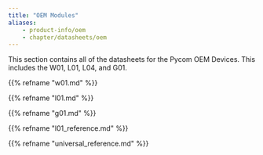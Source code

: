 ```yaml
---
title: "OEM Modules"
aliases:
    - product-info/oem
    - chapter/datasheets/oem
---
```

This section contains all of the datasheets for the Pycom OEM Devices. This includes the W01, L01, L04, and G01.

{{% refname "w01.md" %}}

{{% refname "l01.md" %}}

{{% refname "g01.md" %}}

{{% refname "l01\_reference.md" %}}

{{% refname "universal\_reference.md" %}}

